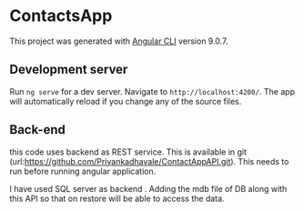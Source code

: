 # ContactsApp

This project was generated with [Angular CLI](https://github.com/angular/angular-cli) version 9.0.7.

## Development server

Run `ng serve` for a dev server. Navigate to `http://localhost:4200/`. The app will automatically reload if you change any of the source files.

## Back-end

this code uses backend as REST service. This is available in git (url:https://github.com/Priyankadhavale/ContactAppAPI.git).
This needs to run before running angular application.

I have used SQL server as backend . Adding the mdb file of DB along with this API so that on restore will be able to access the data.


